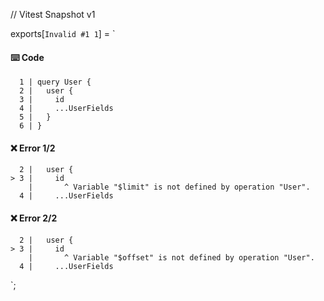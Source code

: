 // Vitest Snapshot v1

exports[`Invalid #1 1`] = `
#### ⌨️ Code

      1 | query User {
      2 |   user {
      3 |     id
      4 |     ...UserFields
      5 |   }
      6 | }

#### ❌ Error 1/2

      2 |   user {
    > 3 |     id
        |       ^ Variable "$limit" is not defined by operation "User".
      4 |     ...UserFields

#### ❌ Error 2/2

      2 |   user {
    > 3 |     id
        |       ^ Variable "$offset" is not defined by operation "User".
      4 |     ...UserFields
`;
